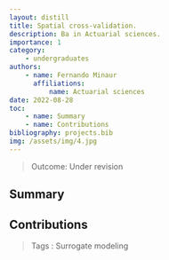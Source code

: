 ```yaml
---
layout: distill
title: Spatial cross-validation.
description: Ba in Actuarial sciences. 
importance: 1
category:
    - undergraduates
authors: 
    - name: Fernando Minaur
      affiliations: 
          name: Actuarial sciences
date: 2022-08-28
toc: 
    - name: Summary
    - name: Contributions    
bibliography: projects.bib 
img: /assets/img/4.jpg
---
```


> Outcome:
Under revision

## Summary

## Contributions

> Tags
:   Surrogate modeling

